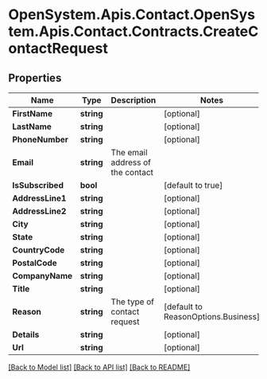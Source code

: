 # OpenSystem.Apis.Contact.OpenSystem.Apis.Contact.Contracts.CreateContactRequest

## Properties

Name | Type | Description | Notes
------------ | ------------- | ------------- | -------------
**FirstName** | **string** |  | [optional] 
**LastName** | **string** |  | [optional] 
**PhoneNumber** | **string** |  | [optional] 
**Email** | **string** | The email address of the contact | 
**IsSubscribed** | **bool** |  | [default to true]
**AddressLine1** | **string** |  | [optional] 
**AddressLine2** | **string** |  | [optional] 
**City** | **string** |  | [optional] 
**State** | **string** |  | [optional] 
**CountryCode** | **string** |  | [optional] 
**PostalCode** | **string** |  | [optional] 
**CompanyName** | **string** |  | [optional] 
**Title** | **string** |  | [optional] 
**Reason** | **string** | The type of contact request | [default to ReasonOptions.Business]
**Details** | **string** |  | [optional] 
**Url** | **string** |  | [optional] 

[[Back to Model list]](../README.md#documentation-for-models) [[Back to API list]](../README.md#documentation-for-api-endpoints) [[Back to README]](../README.md)

